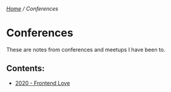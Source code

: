 _[Home](../) / Conferences_
# Conferences

These are notes from conferences and meetups I have been to.

## Contents:
- [2020 - Frontend Love](./2020-frontend-love)